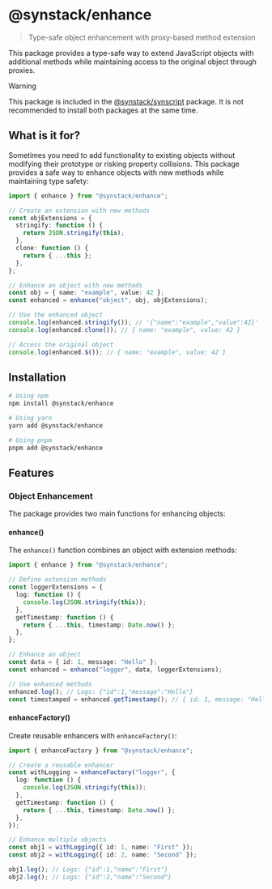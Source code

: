 # @synstack/enhance

> Type-safe object enhancement with proxy-based method extension

This package provides a type-safe way to extend JavaScript objects with additional methods while maintaining access to the original object through proxies.

> [!WARNING]
> This package is included in the [@synstack/synscript](https://github.com/pAIrprogio/synscript) package. It is not recommended to install both packages at the same time.

## What is it for?

Sometimes you need to add functionality to existing objects without modifying their prototype or risking property collisions. This package provides a safe way to enhance objects with new methods while maintaining type safety:

```typescript
import { enhance } from "@synstack/enhance";

// Create an extension with new methods
const objExtensions = {
  stringify: function () {
    return JSON.stringify(this);
  },
  clone: function () {
    return { ...this };
  },
};

// Enhance an object with new methods
const obj = { name: "example", value: 42 };
const enhanced = enhance("object", obj, objExtensions);

// Use the enhanced object
console.log(enhanced.stringify()); // '{"name":"example","value":42}'
console.log(enhanced.clone()); // { name: "example", value: 42 }

// Access the original object
console.log(enhanced.$()); // { name: "example", value: 42 }
```

## Installation

```bash
# Using npm
npm install @synstack/enhance

# Using yarn
yarn add @synstack/enhance

# Using pnpm
pnpm add @synstack/enhance
```

## Features

### Object Enhancement

The package provides two main functions for enhancing objects:

#### enhance()

The `enhance()` function combines an object with extension methods:

```typescript
import { enhance } from "@synstack/enhance";

// Define extension methods
const loggerExtensions = {
  log: function () {
    console.log(JSON.stringify(this));
  },
  getTimestamp: function () {
    return { ...this, timestamp: Date.now() };
  },
};

// Enhance an object
const data = { id: 1, message: "Hello" };
const enhanced = enhance("logger", data, loggerExtensions);

// Use enhanced methods
enhanced.log(); // Logs: {"id":1,"message":"Hello"}
const timestamped = enhanced.getTimestamp(); // { id: 1, message: "Hello", timestamp: 1234567890 }
```

#### enhanceFactory()

Create reusable enhancers with `enhanceFactory()`:

```typescript
import { enhanceFactory } from "@synstack/enhance";

// Create a reusable enhancer
const withLogging = enhanceFactory("logger", {
  log: function () {
    console.log(JSON.stringify(this));
  },
  getTimestamp: function () {
    return { ...this, timestamp: Date.now() };
  },
});

// Enhance multiple objects
const obj1 = withLogging({ id: 1, name: "First" });
const obj2 = withLogging({ id: 2, name: "Second" });

obj1.log(); // Logs: {"id":1,"name":"First"}
obj2.log(); // Logs: {"id":2,"name":"Second"}
```
